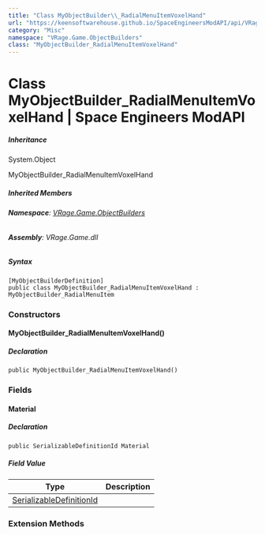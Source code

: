 ```yaml
---
title: "Class MyObjectBuilder\\_RadialMenuItemVoxelHand"
url: "https://keensoftwarehouse.github.io/SpaceEngineersModAPI/api/VRage.Game.ObjectBuilders.MyObjectBuilder_RadialMenuItemVoxelHand.html"
category: "Misc"
namespace: "VRage.Game.ObjectBuilders"
class: "MyObjectBuilder_RadialMenuItemVoxelHand"
---
```


# Class MyObjectBuilder\_RadialMenuItemVoxelHand | Space Engineers ModAPI

##### Inheritance

System.Object

MyObjectBuilder\_RadialMenuItemVoxelHand

##### Inherited Members

###### **Namespace**: [VRage.Game.ObjectBuilders](https://keensoftwarehouse.github.io/SpaceEngineersModAPI/api/VRage.Game.ObjectBuilders.html)

###### **Assembly**: VRage.Game.dll

##### Syntax

```
[MyObjectBuilderDefinition]
public class MyObjectBuilder_RadialMenuItemVoxelHand : MyObjectBuilder_RadialMenuItem
```

### Constructors

#### MyObjectBuilder\_RadialMenuItemVoxelHand()

##### Declaration

```
public MyObjectBuilder_RadialMenuItemVoxelHand()
```

### Fields

#### Material

##### Declaration

```
public SerializableDefinitionId Material
```

##### Field Value

| Type | Description |
| --- | --- |
| [SerializableDefinitionId](https://keensoftwarehouse.github.io/SpaceEngineersModAPI/api/VRage.ObjectBuilders.SerializableDefinitionId.html) |     |

### Extension Methods